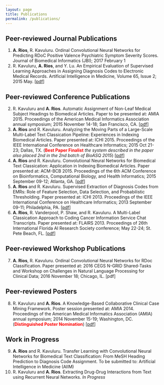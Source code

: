 ```yaml
---
layout: page
title: Publications
permalink: /publications/
---
```

## Peer-reviewed Journal Publications
<ol>
<li><b>A. Rios</b>, R. Kavuluru. Ordinal Convolutional Neural Networks for Predicting RDoC Positive Valence Psychiatric Symptom Severity Scores. Journal of Biomedical Informatics (JBI); 2017 February 1</li>
<li>R. Kavuluru, <b>A. Rios</b>, and Y. Lu. An Empirical Evaluation of Supervised Learning Approaches in Assigning Diagnosis Codes to Electronic Medical Records. Artificial Intelligence in Medicine, Volume 65, Issue 2; 2015 May. [<a href="https://pdfs.semanticscholar.org/6a4b/00b70a37f577a99640fc643c2177675db1fd.pdf">pdf</a>]</li>
</ol>

## Peer-reviewed Conference Publications
<ol start="2">
<li>R. Kavuluru and <b>A. Rios</b>. Automatic Assignment of Non-Leaf Medical Subject Headings to Biomedical Articles. Paper to be presented at: AMIA 2015. Proceedings of the American Medical Informatics Association annual symposium; 2015 November 14-18; San Francisco, CA. [<a href="https://www.ncbi.nlm.nih.gov/pmc/articles/PMC4765689/pdf/2247586.pdf">pdf</a>]</li>
<li><b>A. Rios</b> and R. Kavuluru. Analyzing the Moving Parts of a Large-Scale Multi-Label Text Classication Pipeline: Experiences in Indexing Biomedical Articles. Paper presented at: ICHI 2015. Proceedings of the IEEE International Conference on Healthcare Informatics; 2015 Oct 21-23; Dallas, TX. (<b><font color="red">Best Paper Finalist</font></b> <i>the system described in the paper also placed 2nd in the 2nd batch of BioASQ 2015</i>) [<a href="https://pdfs.semanticscholar.org/5223/3f3eaa85c94fb18b2df81e4fda06ecc5e894.pdf">pdf</a>]</li>
<li><b>A. Rios</b> and R. Kavuluru. Convolutional Neural Networks for Biomedical Text Classication: Application in Indexing Biomedical Articles. Paper presented at: ACM-BCB 2015. Proceedings of the 6th ACM Conference on Bioinformatics, Computational Biology, and Health Informatics; 2015 September 09-12; Atlanta, GA. [<a href="https://pdfs.semanticscholar.org/2866/9e91f56ac52ab4978150093c2b2662283986.pdf">pdf</a>]</li>
<li><b>A. Rios</b> and R. Kavuluru. Supervised Extraction of Diagnosis Codes from EMRs: Role of Feature Selection, Data Selection, and Probabilistic Thresholding. Paper presented at: ICHI 2013. Proceedings of the IEEE International Conference on Healthcare Informatics; 2013 September 09-11; Philadelphia, PA. [<a href="https://pdfs.semanticscholar.org/4354/f1c8b058a5da4b30ffba97131edcf4fd79e7.pdf">pdf</a>]</li>
<li><b>A. Rios</b>, R. Vanderpool, P. Shaw, and R. Kavuluru. A Multi-Label Classication Approach to Coding Cancer Information Service Chat Transcripts. Paper presented at: FLAIRS 2013. Proceedings of 26th International Florida AI Research Society conference; May 22-24; St. Pete Beach, FL. [<a href="https://pdfs.semanticscholar.org/4354/f1c8b058a5da4b30ffba97131edcf4fd79e7.pdf">pdf</a>]</li>
</ol>


## Peer-reviewed Workshop Publications
<ol start="7">
<li><b>A. Rios</b>, R. Kavuluru. Ordinal Convolutional Neural Networks for RDoc Classification. Paper presented at: 2016 CEGS N-GRID Shared-Tasks and Workshop on Challenges in Natural Language Processing for Clinical Data; 2016 November 18; Chicago, IL. [pdf]</li>
</ol>

## Peer-reviewed Posters
<ol start="8">
<li>R. Kavuluru and <b>A. Rios</b>. A Knowledge-Based Collaborative Clinical Case Mining Framework. Poster session presented at: AMIA 2014. Proceedings of the American Medical Informatics Association (AMIA) annual symposium; 2014 November 15-19; Washington, DC. (<b><font color="red">Distinguished Poster Nomination</font></b>) [<a href="https://knowledge.amia.org/56638-amia-1.1540970/t-005-1.1543914/f-005-1.1543915/a-389-1.1544504/an-389-1.1544505?timeStamp=1490724218726">pdf</a>]</li>
</ol>

## Work in Progress
<ol start="9">
<li><b>A. Rios</b> and R. Kavuluru. Transfer Learning with Convolutional Neural Networks for Biomedical Text Classification: From MeSH Heading Prediction to Diagnosis Code Assignment. To be submitted to: Artificial Intelligence in Medicine (AIIM)</li>
<li>R. Kavuluru and <b>A. Rios</b>. Extracting Drug-Drug Interactions from Text using Recurrent Neural Networks. <i>In Progress</i></li>
</ol>
